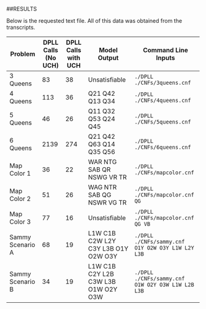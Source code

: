 ##RESULTS

Below is the requested text file. All of this data was obtained from the transcripts.

| **Problem**      | **DPLL Calls (No UCH)** | **DPLL Calls with UCH** | **Model Output**                    | **Command Line Inputs**                             |
|------------------|-------------------------|-------------------------|-------------------------------------|-----------------------------------------------------|
| 3 Queens         | 83                      | 38                      | Unsatisfiable                       | ``./DPLL ./CNFs/3queens.cnf``                       |
| 4 Queens         | 113                     | 36                      | Q21 Q42 Q13 Q34                     | ``./DPLL ./CNFs/4queens.cnf``                       |
| 5 Queens         | 46                      | 26                      | Q11 Q32 Q53 Q24 Q45                 | ``./DPLL ./CNFs/5queens.cnf``                       |
| 6 Queens         | 2139                    | 274                     | Q21 Q42 Q63 Q14 Q35 Q56             | ``./DPLL ./CNFs/6queens.cnf``                       |
| Map Color 1      | 36                      | 22                      | WAR NTG SAB QR NSWG VR TR           | ``./DPLL ./CNFs/mapcolor.cnf``                      |
| Map Color 2      | 51                      | 26                      | WAG NTR SAB QG NSWR VG TR           | ``./DPLL ./CNFs/mapcolor.cnf QG``                   |
| Map Color 3      | 77                      | 16                      | Unsatisfiable                       | ``./DPLL ./CNFs/mapcolor.cnf QG VB``                |
| Sammy Scenario A | 68                      | 19                      | L1W C1B C2W L2Y C3Y L3B O1Y O2W O3Y | ``./DPLL ./CNFs/sammy.cnf O1Y O2W O3Y L1W L2Y L3B`` |
| Sammy Scenario B | 34                      | 19                      | L1W C1B C2Y L2B C3W L3B O1W O2Y O3W | ``./DPLL ./CNFs/sammy.cnf O1W O2Y O3W L1W L2B L3B`` |
